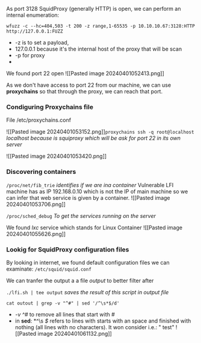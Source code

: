 
As port 3128 SquidProxy (generally HTTP) is open, we can perform an internal enumeration:

`wfuzz -c --hc=404,503 -t 200 -z range,1-65535 -p 10.10.10.67:3128:HTTP http://127.0.0.1:FUZZ` 
- -z is to set a payload,
- 127.0.0.1 because it's the internal host of the proxy that will be scan
- -p for proxy
-
We found port 22 open
![[Pasted image 20240401052413.png]]

As we don't have access to port 22 from our machine, we can use **proxychains** so that through the proxy, we can reach that port.

### Condiguring Proxychains file
File /etc/proxychains.conf

![[Pasted image 20240401053152.png]]`proxychains ssh -q root@localhost` *localhost because is squiproxy which will be ask for port 22 in its own server*

![[Pasted image 20240401053420.png]]

### Discovering containers

`/proc/net/fib_trie` *identifies if we are ina  container*
Vulnerable LFI machine has as IP 192.168.0.10 which is not the IP of main machine so we can infer that web service is given by a container.
![[Pasted image 20240401053706.png]]

`/proc/sched_debug` *To get the services running on the server*

We found *lxc* service which stands for Linux Container
![[Pasted image 20240401055626.png]]

### Lookig for SquidProxy configuration files

By looking in internet, we found default configuration files we can examinate:
`/etc/squid/squid.conf`

We can tranfer the output a a file *output* to better filter after

`./lfi.sh | tee output` *saves the result of this script in output file*

`cat outout | grep -v "^#" | sed '/^\s*$/d'`
- *-v ^#* to remove all lines that start with # 
- in **sed**: *^\s *$* refers to lines with starts with an space and finished with nothing (all lines with no characters). It won consider i.e.: "       test"
![[Pasted image 20240401061132.png]]
